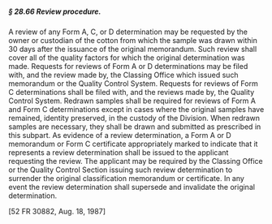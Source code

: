 ##### § 28.66 Review procedure. #####

A review of any Form A, C, or D determination may be requested by the owner or custodian of the cotton from which the sample was drawn within 30 days after the issuance of the original memorandum. Such review shall cover all of the quality factors for which the original determination was made. Requests for reviews of Form A or D determinations may be filed with, and the review made by, the Classing Office which issued such memorandum or the Quality Control System. Requests for reviews of Form C determinations shall be filed with, and the reviews made by, the Quality Control System. Redrawn samples shall be required for reviews of Form A and Form C determinations except in cases where the original samples have remained, identity preserved, in the custody of the Division. When redrawn samples are necessary, they shall be drawn and submitted as prescribed in this subpart. As evidence of a review determination, a Form A or D memorandum or Form C certificate appropriately marked to indicate that it represents a review determination shall be issued to the applicant requesting the review. The applicant may be required by the Classing Office or the Quality Control Section issuing such review determination to surrender the original classification memorandum or certificate. In any event the review determination shall supersede and invalidate the original determination.

[52 FR 30882, Aug. 18, 1987]
